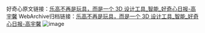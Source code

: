 好奇心原文链接：[乐高不再是玩具，而是一个 3D 设计工具_智能_好奇心日报-高宇馨](https://www.qdaily.com/articles/6218.html)
WebArchive归档链接：[乐高不再是玩具，而是一个 3D 设计工具_智能_好奇心日报-高宇馨](http://web.archive.org/web/20181006071731/http://www.qdaily.com:80/articles/6218.html)
![image](http://ww3.sinaimg.cn/large/007d5XDply1g3whgtrnk1j30u02om4qp)